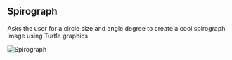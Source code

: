 ## Spirograph

Asks the user for a circle size and angle degree to create a cool spirograph image using Turtle graphics.



![Spirograph](https://www.dropbox.com/scl/fi/g8v7dl19jmj6n6b2pokhq/spirograph.png?rlkey=szxqhrwcoyc8e3z3t70irij14&st=tzle7jqn&raw=1)

